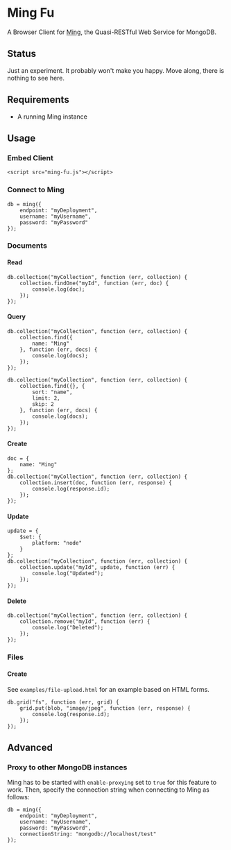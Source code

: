 Ming Fu
=======

A Browser Client for [Ming](https://bitbucket.org/agrueneberg/ming), the Quasi-RESTful Web Service for MongoDB.

Status
------

Just an experiment. It probably won't make you happy. Move along, there is nothing to see here.

Requirements
------------

- A running Ming instance

Usage
-----

### Embed Client

    <script src="ming-fu.js"></script>

### Connect to Ming

    db = ming({
        endpoint: "myDeployment",
        username: "myUsername",
        password: "myPassword"
    });

### Documents

#### Read

    db.collection("myCollection", function (err, collection) {
        collection.findOne("myId", function (err, doc) {
            console.log(doc);
        });
    });

#### Query

    db.collection("myCollection", function (err, collection) {
        collection.find({
            name: "Ming"
        }, function (err, docs) {
            console.log(docs);
        });
    });

    db.collection("myCollection", function (err, collection) {
        collection.find({}, {
            sort: "name",
            limit: 2,
            skip: 2
        }, function (err, docs) {
            console.log(docs);
        });
    });

#### Create

    doc = {
        name: "Ming"
    };
    db.collection("myCollection", function (err, collection) {
        collection.insert(doc, function (err, response) {
            console.log(response.id);
        });
    });

#### Update

    update = {
        $set: {
            platform: "node"
        }
    };
    db.collection("myCollection", function (err, collection) {
        collection.update("myId", update, function (err) {
            console.log("Updated");
        });
    });

#### Delete

    db.collection("myCollection", function (err, collection) {
        collection.remove("myId", function (err) {
            console.log("Deleted");
        });
    });

### Files

#### Create

See `examples/file-upload.html` for an example based on HTML forms.

    db.grid("fs", function (err, grid) {
        grid.put(blob, "image/jpeg", function (err, response) {
            console.log(response.id);
        });
    });

Advanced
--------

### Proxy to other MongoDB instances

Ming has to be started with `enable-proxying` set to `true` for this feature to work. Then, specify the connection string when connecting to Ming as follows:

    db = ming({
        endpoint: "myDeployment",
        username: "myUsername",
        password: "myPassword",
        connectionString: "mongodb://localhost/test"
    });
